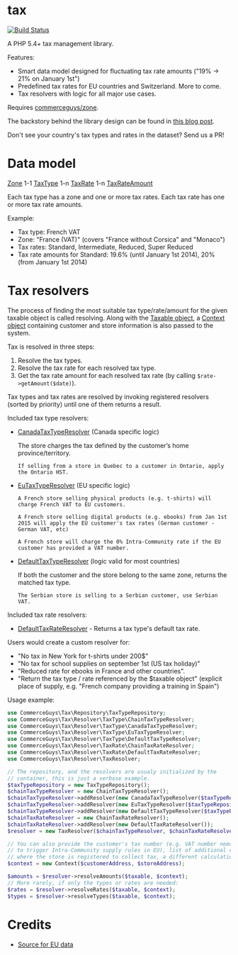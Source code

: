 tax
===

[![Build Status](https://travis-ci.org/commerceguys/tax.svg?branch=master)](https://travis-ci.org/commerceguys/tax)

A PHP 5.4+ tax management library.

Features:
- Smart data model designed for fluctuating tax rate amounts ("19% -> 21% on January 1st")
- Predefined tax rates for EU countries and Switzerland. More to come.
- Tax resolvers with logic for all major use cases.

Requires [commerceguys/zone](https://github.com/commerceguys/zone).

The backstory behind the library design can be found in [this blog post](https://drupalcommerce.org/blog/31036/commerce-2x-stories-taxes).

Don't see your country's tax types and rates in the dataset? Send us a PR!

# Data model

[Zone](https://github.com/commerceguys/zone/blob/master/src/Model/ZoneInterface.php) 1-1 [TaxType](https://github.com/commerceguys/tax/blob/master/src/Model/TaxTypeInterface.php) 1-n [TaxRate](https://github.com/commerceguys/tax/blob/master/src/Model/TaxRateInterface.php) 1-n [TaxRateAmount](https://github.com/commerceguys/tax/blob/master/src/Model/TaxRateAmountInterface.php)

Each tax type has a zone and one or more tax rates.
Each tax rate has one or more tax rate amounts.

Example:
- Tax type: French VAT
- Zone: "France (VAT)" (covers "France without Corsica" and "Monaco")
- Tax rates: Standard, Intermediate, Reduced, Super Reduced
- Tax rate amounts for Standard: 19.6% (until January 1st 2014), 20% (from January 1st 2014)

# Tax resolvers

The process of finding the most suitable tax type/rate/amount for the given taxable object is called resolving.
Along with the [Taxable object](https://github.com/commerceguys/tax/blob/master/src/TaxableInterface.php), a [Context object](https://github.com/commerceguys/tax/blob/master/src/Resolver/Context.php) containing customer and store information is also passed to the system.

Tax is resolved in three steps:

1. Resolve the tax types.
2. Resolve the tax rate for each resolved tax type.
3. Get the tax rate amount for each resolved tax rate (by calling `$rate->getAmount($date)`).

Tax types and tax rates are resolved by invoking registered resolvers (sorted by priority) until one of them returns a result.

Included tax type resolvers:

- [CanadaTaxTypeResolver](https://github.com/commerceguys/tax/blob/master/src/Resolver/TaxType/CanadaTaxTypeResolver.php) (Canada specific logic)

  The store charges the tax defined by the customer’s home province/territory.

  `If selling from a store in Quebec to a customer in Ontario, apply the Ontario HST.`

- [EuTaxTypeResolver](https://github.com/commerceguys/tax/blob/master/src/Resolver/TaxType/EuTaxTypeResolver.php) (EU specific logic)

  `A French store selling physical products (e.g. t-shirts) will charge French VAT to EU customers.`

  `A French store selling digital products (e.g. ebooks) from Jan 1st 2015 will apply the EU customer's tax rates (German customer - German VAT, etc)`

  `A French store will charge the 0% Intra-Community rate if the EU customer has provided a VAT number.`

- [DefaultTaxTypeResolver](https://github.com/commerceguys/tax/blob/master/src/Resolver/TaxType/DefaultTaxTypeResolver.php) (logic valid for most countries)

  If both the customer and the store belong to the same zone, returns the matched tax type.

  `The Serbian store is selling to a Serbian customer, use Serbian VAT.`

Included tax rate resolvers:

- [DefaultTaxRateResolver](https://github.com/commerceguys/tax/blob/master/src/Resolver/TaxRate/DefaultTaxRateResolver.php) - Returns a tax type's default tax rate.

Users would create a custom resolver for:
- "No tax in New York for t-shirts under 200$"
- "No tax for school supplies on september 1st (US tax holiday)"
- "Reduced rate for ebooks in France and other countries".
- "Return the tax type / rate referenced by the $taxable object"
(explicit place of supply, e.g. "French company providing a training in Spain")

Usage example:
```php
use CommerceGuys\Tax\Repository\TaxTypeRepository;
use CommerceGuys\Tax\Resolver\TaxType\ChainTaxTypeResolver;
use CommerceGuys\Tax\Resolver\TaxType\CanadaTaxTypeResolver;
use CommerceGuys\Tax\Resolver\TaxType\EuTaxTypeResolver;
use CommerceGuys\Tax\Resolver\TaxType\DefaultTaxTypeResolver;
use CommerceGuys\Tax\Resolver\TaxRate\ChainTaxRateResolver;
use CommerceGuys\Tax\Resolver\TaxRate\DefaultTaxRateResolver;
use CommerceGuys\Tax\Resolver\TaxResolver;

// The repository, and the resolvers are usualy initialized by the
// container, this is just a verbose example.
$taxTypeRepository = new TaxTypeRepository();
$chainTaxTypeResolver = new ChainTaxTypeResolver();
$chainTaxTypeResolver->addResolver(new CanadaTaxTypeResolver($taxTypeRepository));
$chainTaxTypeResolver->addResolver(new EuTaxTypeResolver($taxTypeRepository));
$chainTaxTypeResolver->addResolver(new DefaultTaxTypeResolver($taxTypeRepository));
$chainTaxRateResolver = new ChainTaxRateResolver();
$chainTaxRateResolver->addResolver(new DefaultTaxRateResolver());
$resolver = new TaxResolver($chainTaxTypeResolver, $chainTaxRateResolver);

// You can also provide the customer's tax number (e.g. VAT number needed
// to trigger Intra-Community supply rules in EU), list of additional countries
// where the store is registered to collect tax, a different calculation date.
$context = new Context($customerAddress, $storeAddress);

$amounts = $resolver->resolveAmounts($taxable, $context);
// More rarely, if only the types or rates are needed:
$rates = $resolver->resolveRates($taxable, $context);
$types = $resolver->resolveTypes($taxable, $context);

```

# Credits
- [Source for EU data](http://ec.europa.eu/taxation_customs/resources/documents/taxation/vat/how_vat_works/rates/vat_rates_en.pdf)
